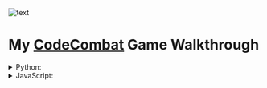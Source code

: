 <picture>
  <source media="(prefers-color-scheme: dark)" srcset="https://user-images.githubusercontent.com/114851245/197361567-2ad617b1-fdaa-49ca-800f-a345f158ff7c.png">
  <source media="(prefers-color-scheme: light)" srcset="https://user-images.githubusercontent.com/114851245/197361566-35a462cd-337b-4d2f-b60f-ca0d88e072de.png">
  <img alt="text" src="https://user-images.githubusercontent.com/114851245/197361566-35a462cd-337b-4d2f-b60f-ca0d88e072de.png">
</picture>

# My [CodeCombat](https://codecombat.com/) Game Walkthrough

<details><summary>Python:</summary>
<p>

  * [Python Battle Scripts](https://github.com/AmmFed/CodeCombat-GameWalkthrough/blob/main/Languages/Python/amar-battles.py)
  * [Python Levels](https://github.com/AmmFed/CodeCombat-GameWalkthrough/blob/main/Languages/Python/amar-levels.py)
  * Python Ref(s): [Gloss1](https://www.w3schools.com/python/python_ref_glossary.asp) - [Gloss2](https://docs.python.org/3/glossary.html) - [Style1](https://realpython.com/python-pep8/#tips-and-tricks-to-help-ensure-your-code-follows-pep-8) - [Style2](https://stackoverflow.blog/2021/12/23/best-practices-for-writing-code-comments/)

</p>
</details>

<details><summary>JavaScript:</summary>
<p>

  * [JavaScript Battle Scripts](https://github.com/AmmFed/CodeCombat-GameWalkthrough/blob/main/Languages/JavaScript/amar-battles.js)
  * [JavaScript Levels](https://github.com/AmmFed/CodeCombat-GameWalkthrough/blob/main/Languages/JavaScript/amar-levels.js)
  * JavaScript Ref(s): [Gloss](https://developer.mozilla.org/en-US/docs/Web/JavaScript/Reference) - [Guide](https://developer.mozilla.org/en-US/docs/Web/JavaScript/Guide) - [Style](https://google.github.io/styleguide/jsguide.html)

</p>
</details>
